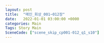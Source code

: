 ```yaml
---
layout: post
title:  "메인_회상_001~012장"
date:   2022-01-01 03:00:00 +0000
categories: Main
Tags: Story Main
SceneCode: ["scene_skip_cp001-012_q1_s10"]
---
```

